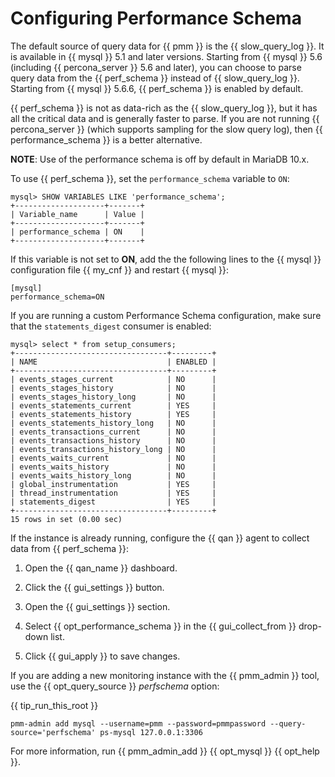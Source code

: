 # Configuring Performance Schema

The default source of query data for {{ pmm }} is the {{ slow_query_log }}.  It is
available in {{ mysql }} 5.1 and later versions.  Starting from {{ mysql }} 5.6
(including {{ percona_server }} 5.6 and later), you can choose to parse query data
from the {{ perf_schema }} instead of {{ slow_query_log }}.  Starting from {{ mysql }}
5.6.6, {{ perf_schema }} is enabled by default.

{{ perf_schema }} is not as data-rich as the {{ slow_query_log }}, but it has all the
critical data and is generally faster to parse. If you are not running
{{ percona_server }} (which supports sampling for the slow query log), then {{ performance_schema }} is a better alternative.

**NOTE**: Use of the performance schema is off by default in MariaDB 10.x.

To use {{ perf_schema }}, set the `performance_schema` variable to `ON`:

```
mysql> SHOW VARIABLES LIKE 'performance_schema';
+--------------------+-------+
| Variable_name      | Value |
+--------------------+-------+
| performance_schema | ON    |
+--------------------+-------+
```

If this variable is not set to **ON**, add the the following lines to the
{{ mysql }} configuration file {{ my_cnf }} and restart {{ mysql }}:

```
[mysql]
performance_schema=ON
```

If you are running a custom Performance Schema configuration, make sure that the
`statements_digest` consumer is enabled:

```
mysql> select * from setup_consumers;
+----------------------------------+---------+
| NAME                             | ENABLED |
+----------------------------------+---------+
| events_stages_current            | NO      |
| events_stages_history            | NO      |
| events_stages_history_long       | NO      |
| events_statements_current        | YES     |
| events_statements_history        | YES     |
| events_statements_history_long   | NO      |
| events_transactions_current      | NO      |
| events_transactions_history      | NO      |
| events_transactions_history_long | NO      |
| events_waits_current             | NO      |
| events_waits_history             | NO      |
| events_waits_history_long        | NO      |
| global_instrumentation           | YES     |
| thread_instrumentation           | YES     |
| statements_digest                | YES     |
+----------------------------------+---------+
15 rows in set (0.00 sec)
```

If the instance is already running, configure the {{ qan }} agent to collect data
from {{ perf_schema }}:


1. Open the {{ qan_name }} dashboard.


2. Click the {{ gui_settings }} button.


3. Open the {{ gui_settings }} section.


4. Select {{ opt_performance_schema }} in the {{ gui_collect_from }} drop-down list.


5. Click {{ gui_apply }} to save changes.

If you are adding a new monitoring instance with the {{ pmm_admin }} tool, use the
{{ opt_query_source }} *perfschema* option:

{{ tip_run_this_root }}

```
pmm-admin add mysql --username=pmm --password=pmmpassword --query-source='perfschema' ps-mysql 127.0.0.1:3306
```

For more information, run
{{ pmm_admin_add }}
{{ opt_mysql }}
{{ opt_help }}.
